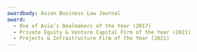 ```yaml
---
awardbody: Asian Business Law Journal
award:
  - One of Asia’s Dealmakers of the Year (2017)
  - Private Equity & Venture Capital Firm of the Year (2021)
  - Projects & Infrastructure Firm of the Year (2021)
---
```


